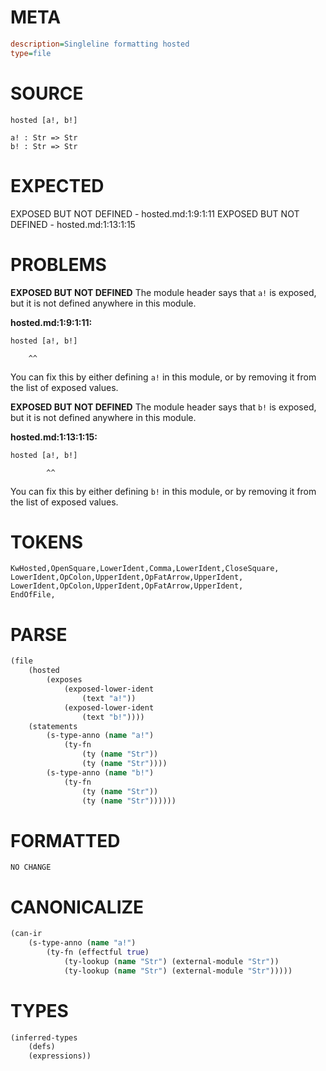 # META
~~~ini
description=Singleline formatting hosted
type=file
~~~
# SOURCE
~~~roc
hosted [a!, b!]

a! : Str => Str
b! : Str => Str
~~~
# EXPECTED
EXPOSED BUT NOT DEFINED - hosted.md:1:9:1:11
EXPOSED BUT NOT DEFINED - hosted.md:1:13:1:15
# PROBLEMS
**EXPOSED BUT NOT DEFINED**
The module header says that `a!` is exposed, but it is not defined anywhere in this module.

**hosted.md:1:9:1:11:**
```roc
hosted [a!, b!]
```
        ^^
You can fix this by either defining `a!` in this module, or by removing it from the list of exposed values.

**EXPOSED BUT NOT DEFINED**
The module header says that `b!` is exposed, but it is not defined anywhere in this module.

**hosted.md:1:13:1:15:**
```roc
hosted [a!, b!]
```
            ^^
You can fix this by either defining `b!` in this module, or by removing it from the list of exposed values.

# TOKENS
~~~zig
KwHosted,OpenSquare,LowerIdent,Comma,LowerIdent,CloseSquare,
LowerIdent,OpColon,UpperIdent,OpFatArrow,UpperIdent,
LowerIdent,OpColon,UpperIdent,OpFatArrow,UpperIdent,
EndOfFile,
~~~
# PARSE
~~~clojure
(file
	(hosted
		(exposes
			(exposed-lower-ident
				(text "a!"))
			(exposed-lower-ident
				(text "b!"))))
	(statements
		(s-type-anno (name "a!")
			(ty-fn
				(ty (name "Str"))
				(ty (name "Str"))))
		(s-type-anno (name "b!")
			(ty-fn
				(ty (name "Str"))
				(ty (name "Str"))))))
~~~
# FORMATTED
~~~roc
NO CHANGE
~~~
# CANONICALIZE
~~~clojure
(can-ir
	(s-type-anno (name "a!")
		(ty-fn (effectful true)
			(ty-lookup (name "Str") (external-module "Str"))
			(ty-lookup (name "Str") (external-module "Str")))))
~~~
# TYPES
~~~clojure
(inferred-types
	(defs)
	(expressions))
~~~
